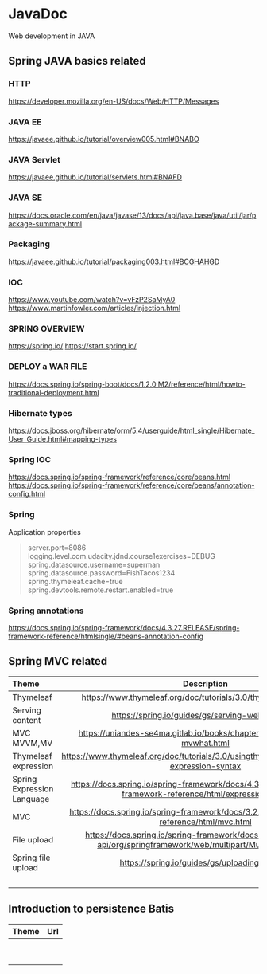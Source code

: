 # JavaDoc
Web development in JAVA

## Spring JAVA basics related

### HTTP
https://developer.mozilla.org/en-US/docs/Web/HTTP/Messages

### JAVA EE
https://javaee.github.io/tutorial/overview005.html#BNABO

### JAVA Servlet
https://javaee.github.io/tutorial/servlets.html#BNAFD

### JAVA SE
https://docs.oracle.com/en/java/javase/13/docs/api/java.base/java/util/jar/package-summary.html

### Packaging
https://javaee.github.io/tutorial/packaging003.html#BCGHAHGD

### IOC
https://www.youtube.com/watch?v=vFzP2SaMyA0
https://www.martinfowler.com/articles/injection.html

### SPRING OVERVIEW
https://spring.io/
https://start.spring.io/

### DEPLOY a WAR FILE
https://docs.spring.io/spring-boot/docs/1.2.0.M2/reference/html/howto-traditional-deployment.html

### Hibernate types
https://docs.jboss.org/hibernate/orm/5.4/userguide/html_single/Hibernate_User_Guide.html#mapping-types

### Spring IOC
https://docs.spring.io/spring-framework/reference/core/beans.html
https://docs.spring.io/spring-framework/reference/core/beans/annotation-config.html

### Spring 
Application properties
> server.port=8086
> logging.level.com.udacity.jdnd.course1exercises=DEBUG
> spring.datasource.username=superman
> spring.datasource.password=FishTacos1234
> spring.thymeleaf.cache=true
> spring.devtools.remote.restart.enabled=true
>
### Spring annotations
https://docs.spring.io/spring-framework/docs/4.3.27.RELEASE/spring-framework-reference/htmlsingle/#beans-annotation-config


## Spring MVC related
| Theme      | Description | Url     |
| :---        |    :----:   |          ---: |
|  Thymeleaf   |  https://www.thymeleaf.org/doc/tutorials/3.0/thymeleafspring.html           |               |
|  Serving content            | https://spring.io/guides/gs/serving-web-content/            |               |
|  MVC MVVM,MV            | https://uniandes-se4ma.gitlab.io/books/chapter8/mvc-mvvm-mv-mvwhat.html            |               |
|   Thymeleaf expression           |https://www.thymeleaf.org/doc/tutorials/3.0/usingthymeleaf.html#standard-expression-syntax             |               |
|  Spring Expression Language            | https://docs.spring.io/spring-framework/docs/4.3.10.RELEASE/spring-framework-reference/html/expressions.html            |               |
|   MVC           |  https://docs.spring.io/spring-framework/docs/3.2.x/spring-framework-reference/html/mvc.html           |               |
|   File upload           | https://docs.spring.io/spring-framework/docs/current/javadoc-api/org/springframework/web/multipart/MultipartFile.html            |               |
|     Spring file upload                    | https://spring.io/guides/gs/uploading-files/                          |
|                         |                           |



## Introduction to persistence Batis
| Theme      |  Url     |
| :---        |    ---: |
|                         |                           | 
|                         |                           |







